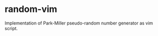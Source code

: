 random-vim
==========

Implementation of Park-Miller  pseudo-random number generator as vim script.
